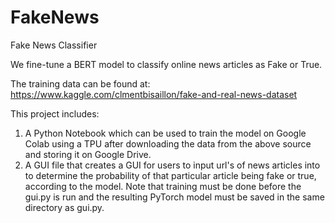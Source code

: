 # FakeNews
Fake News Classifier

We fine-tune a BERT model to classify online news articles as Fake or True. 

The training data can be found at: https://www.kaggle.com/clmentbisaillon/fake-and-real-news-dataset

This project includes:
  1. A Python Notebook which can be used to train the model on Google Colab using a TPU after downloading the data from the above source and storing it on Google Drive.
  2. A GUI file that creates a GUI for users to input url's of news articles into to determine the probability of that particular article being fake or true, according to the model. Note that training must be done before the gui.py is run and the resulting PyTorch model must be saved in the same directory as gui.py.
